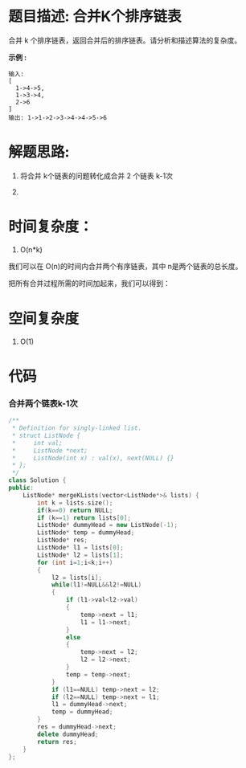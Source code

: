 # 题目描述:  合并K个排序链表

合并 k 个排序链表，返回合并后的排序链表。请分析和描述算法的复杂度。


**示例 :**
```
输入:
[
  1->4->5,
  1->3->4,
  2->6
]
输出: 1->1->2->3->4->4->5->6
```

# 解题思路:
1. 将合并 k个链表的问题转化成合并 2 个链表 k-1次

2. 
# 时间复杂度：
1. O(n\*k) 

我们可以在 O(n)的时间内合并两个有序链表，其中 n是两个链表的总长度。

把所有合并过程所需的时间加起来，我们可以得到：
# 空间复杂度
1. O(1)
  
# 代码
### 合并两个链表k-1次
```c++
/**
 * Definition for singly-linked list.
 * struct ListNode {
 *     int val;
 *     ListNode *next;
 *     ListNode(int x) : val(x), next(NULL) {}
 * };
 */
class Solution {
public:
    ListNode* mergeKLists(vector<ListNode*>& lists) {
        int k = lists.size();
        if(k==0) return NULL;
        if (k==1) return lists[0];
        ListNode* dummyHead = new ListNode(-1);
        ListNode* temp = dummyHead;
        ListNode* res;
        ListNode* l1 = lists[0];
        ListNode* l2 = lists[1];
        for (int i=1;i<k;i++)
        {
            l2 = lists[i];
            while(l1!=NULL&&l2!=NULL)
            {
                if (l1->val<l2->val)
                {
                    temp->next = l1;
                    l1 = l1->next;
                }
                else
                {
                    temp->next = l2;
                    l2 = l2->next;
                }
                temp = temp->next;
            }
            if (l1==NULL) temp->next = l2;
            if (l2==NULL) temp->next = l1;
            l1 = dummyHead->next;
            temp = dummyHead;
        }
        res = dummyHead->next;
        delete dummyHead;
        return res;
    }
};
```
